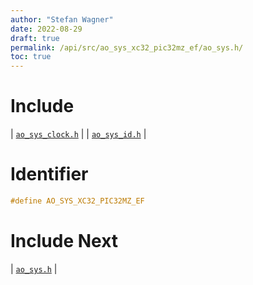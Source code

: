 ```yaml
---
author: "Stefan Wagner"
date: 2022-08-29
draft: true
permalink: /api/src/ao_sys_xc32_pic32mz_ef/ao_sys.h/
toc: true
---
```


# Include

| [`ao_sys_clock.h`](ao_sys_clock.h.md) |
| [`ao_sys_id.h`](ao_sys_id.h.md) |

# Identifier

```c
#define AO_SYS_XC32_PIC32MZ_EF
```

# Include Next

| [`ao_sys.h`](../ao_sys_xc32_pic32mz/ao_sys.h.md) |
